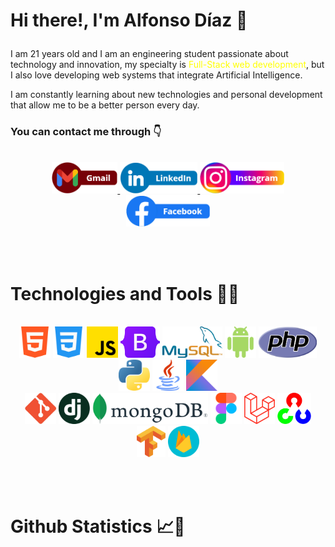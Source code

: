 # <p>Hi there!, I'm Alfonso Díaz 👋</p>
<p>I am 21 years old and I am an engineering student passionate about technology and innovation, my specialty is <span style="color:yellow">Full-Stack web development</span>, but I also love developing web systems that integrate Artificial Intelligence.</p>
  
<p>I am constantly learning about new technologies and personal development that allow me to be a better person every day.</p>

### <p>You can contact me through 👇</p>

<br>

<div align="center">
  <a href="mailto:alfonsodiazc.09@gmail.com?subject=I%20saw%20your%20Github%20profile" target="_blank">
    <img src="Social-Media/gmail.png" height="50">
  </a>
  <a href="https://www.linkedin.com/in/alfonsodiazc09/" target="_blank">
    <img src="Social-Media/linkedIn.png" height="50">
  </a>
  <a href="https://www.instagram.com/alfonsodiazc.09/" target="_blank">
    <img src="Social-Media/instagram.png" height="50">
  </a>
  <a href="https://www.facebook.com/AlfonsoDiazC.09/" target="_blank">
    <img src="Social-Media/facebook.png" height="50">
  </a>
</div>


<br><br>

# Technologies and Tools 🚀✨

<br>

<div align="center">
  <img src="Skills/html-5.png" height="50">
  <img src="Skills/css-3.png" height="50">
  <img src="Skills/js.png" height="50">
  <img src="Skills/bootstrap.png" height="50">
  <img src="Skills/mysql.png" height="50">
  <img src="Skills/androide.png" height="50">
  <img src="Skills/php.png" height="50">
  <img src="Skills/python.png" height="50">
  <img src="Skills/java.png" height="50">
  <img src="Skills/kotlin.png" height="50">
</div>

<div align="center">
  <img src="Skills/git.png" height="50">
  <img src="Skills/django.png" height="50">
  <img src="Skills/mongodb.png" height="50">
  <img src="Skills/figma.png" height="50">
  <img src="Skills/laravel.png" height="50">  
  <img src="Skills/opencv.png" height="50">
  <img src="Skills/tensorflowpng.png" height="50">
  <img src="Skills/firebase.png" height="50">
</div>


<br><br>

# Github Statistics 📈🧠

<br><br>





